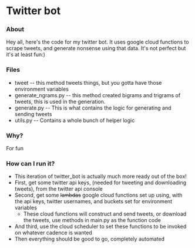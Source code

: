 # Twitter bot

### About
Hey all, here's the code for my twitter bot. It uses google cloud functions to scrape tweets, and generate nonsense using that data. It's not perfect but it's at least fun:)

### Files
- tweet -- this method tweets things, but you gotta have those environment variables
- generate_ngrams.py -- this method created bigrams and trigrams of tweets, this is used in the generation.
- generate.py -- This is what contains the logic for generating and sending tweets
- utils.py -- Contains a whole bunch of helper logic

### Why?
For fun 

### How can I run it?

- This iteration of twitter_bot is actually much more ready out of the box!
- First, get some twitter api keys, (needed for tweeting and downloading tweets), from the twitter api console
- Second, get some ~~lambdas~~ google cloud functions set up using, with the api keys, twitter usernames, and buckets set for environment variables
    - These cloud functions will construct and send tweets, or download the tweets, use methods in main.py as the function code
- And third, use the cloud scheduler to set these functions to be invoked on whatever cadence is wanted
- Then everything should be good to go, completely automated